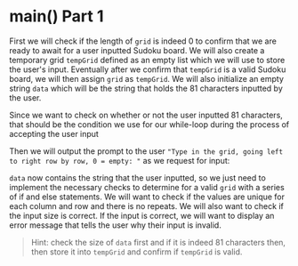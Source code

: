 <!--title={user input: main() part 1}-->

<!--badges={Algorithmns:18}-->

<!--concepts{User Input}-->

# main() Part 1

First we will check if the length of `grid` is indeed 0 to confirm that we are ready to await for a user inputted Sudoku board. We will also create a temporary grid `tempGrid` defined as an empty list which we will use to store the user's input. Eventually after we confirm that `tempGrid` is a valid Sudoku board, we will then assign `grid` as `tempGrid`. We will also initialize an empty string `data` which will be the string that holds the 81 characters inputted by the user.

Since we want to check on whether or not the user inputted 81 characters, that should be the condition we use for our while-loop during the process of accepting the user input

Then we will output the prompt to the user `"Type in the grid, going left to right row by row, 0 = empty: "` as we request for input:

`data` now contains the string that the user inputted, so we just need to implement the necessary checks to determine for a valid `grid` with a series of if and else statements. We will want to check if the values are unique for each column and row and there is no repeats. We will also want to check if the input size is correct. If the input is correct, we will want to display an error message that tells the user why their input is invalid. 

> Hint: check the size of `data` first and if it is indeed 81 characters then, then store it into `tempGrid` and confirm if `tempGrid` is valid.

